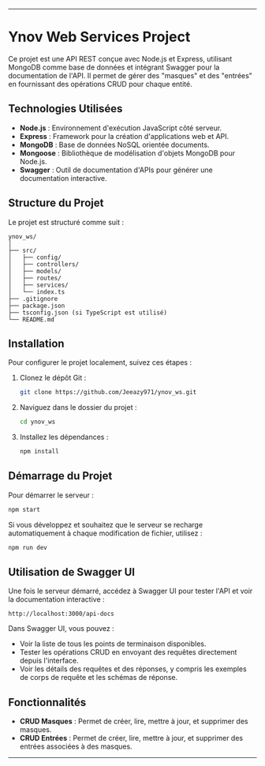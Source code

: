 
---

# Ynov Web Services Project

Ce projet est une API REST conçue avec Node.js et Express, utilisant MongoDB comme base de données et intégrant Swagger pour la documentation de l'API. Il permet de gérer des "masques" et des "entrées" en fournissant des opérations CRUD pour chaque entité.

## Technologies Utilisées

- **Node.js** : Environnement d'exécution JavaScript côté serveur.
- **Express** : Framework pour la création d'applications web et API.
- **MongoDB** : Base de données NoSQL orientée documents.
- **Mongoose** : Bibliothèque de modélisation d'objets MongoDB pour Node.js.
- **Swagger** : Outil de documentation d'APIs pour générer une documentation interactive.

## Structure du Projet

Le projet est structuré comme suit :

```
ynov_ws/
│
├── src/
│   ├── config/
│   ├── controllers/
│   ├── models/
│   ├── routes/
│   ├── services/
│   └── index.ts
├── .gitignore
├── package.json
├── tsconfig.json (si TypeScript est utilisé)
└── README.md
```

## Installation

Pour configurer le projet localement, suivez ces étapes :

1. Clonez le dépôt Git :
   ```bash
   git clone https://github.com/Jeeazy971/ynov_ws.git
   ```

2. Naviguez dans le dossier du projet :
   ```bash
   cd ynov_ws
   ```

3. Installez les dépendances :
   ```bash
   npm install
   ```

## Démarrage du Projet

Pour démarrer le serveur :

```bash
npm start
```

Si vous développez et souhaitez que le serveur se recharge automatiquement à chaque modification de fichier, utilisez :

```bash
npm run dev
```

## Utilisation de Swagger UI

Une fois le serveur démarré, accédez à Swagger UI pour tester l'API et voir la documentation interactive :

```
http://localhost:3000/api-docs
```

Dans Swagger UI, vous pouvez :

- Voir la liste de tous les points de terminaison disponibles.
- Tester les opérations CRUD en envoyant des requêtes directement depuis l'interface.
- Voir les détails des requêtes et des réponses, y compris les exemples de corps de requête et les schémas de réponse.

## Fonctionnalités

- **CRUD Masques** : Permet de créer, lire, mettre à jour, et supprimer des masques.
- **CRUD Entrées** : Permet de créer, lire, mettre à jour, et supprimer des entrées associées à des masques.

---